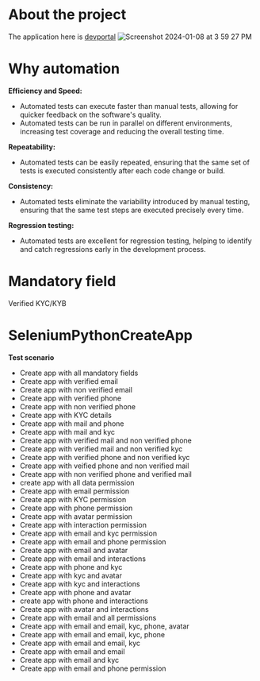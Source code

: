 # About the project
The application here is [devportal](https://dev.iome.ai)
![Screenshot 2024-01-08 at 3 59 27 PM](https://github.com/niyogv/SeleniumPythonCreateApp/assets/77136963/1786971b-26e4-4aa7-a21a-443fc0f60e56)

# Why automation
**Efficiency and Speed:**
- Automated tests can execute faster than manual tests, allowing for quicker feedback on the software's quality.
- Automated tests can be run in parallel on different environments, increasing test coverage and reducing the overall testing time.

**Repeatability:**
- Automated tests can be easily repeated, ensuring that the same set of tests is executed consistently after each code change or build.

**Consistency:**
- Automated tests eliminate the variability introduced by manual testing, ensuring that the same test steps are executed precisely every time.

**Regression testing:**
- Automated tests are excellent for regression testing, helping to identify and catch regressions early in the development process.

# Mandatory field
Verified KYC/KYB

# SeleniumPythonCreateApp
**Test scenario**
- Create app with all mandatory fields
- Create app with verified email
- Create app with non verified email
- Create app with verified phone
- Create app with non verified phone
- Create app with KYC details
- Create app with mail and phone
- Create app with mail and kyc
- Create app with verified mail and non verified phone
- Create app with verified mail and non verified kyc
- Create app with verified phone and non verified kyc
- Create app with veified phone and non verified mail
- Create app with non verified phone and verified mail
- create app with all data permission
- Create app with email permission
- Create app with KYC permission
- Create app with phone permission
- Create app with avatar permission
- Create app with interaction permission
- Create app with email and kyc permission
- Create app with email and phone permission
- Create app with email and avatar
- Create app with email and interactions
- Create app with phone and kyc
- Create app with kyc and avatar
- Create app with kyc and interactions
- Create app with phone and avatar
- create app with phone and interactions
- Create app with avatar and interactions
- Create app with email and all permissions
- Create app with email and email, kyc, phone, avatar
- Create app with email and email, kyc, phone
- Create app with email and email, kyc
- Create app with email and email
- Create app with email and kyc
- Create app with email and phone permission
